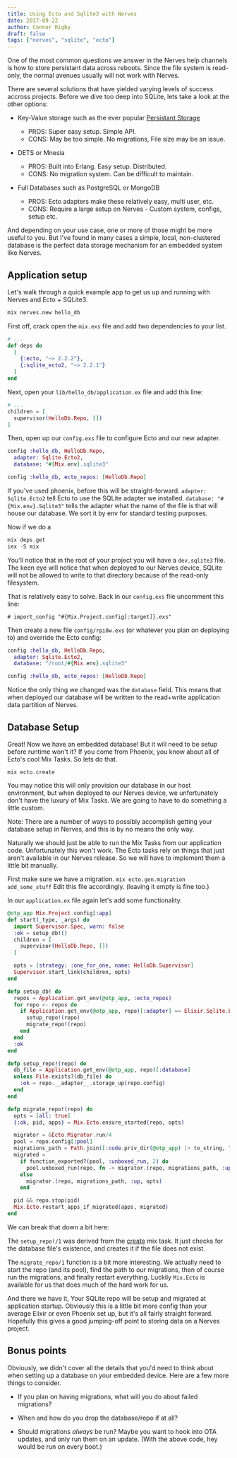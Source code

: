 ```yaml
---
title: Using Ecto and Sqlite3 with Nerves
date: 2017-09-22
author: Connor Rigby
draft: false
tags: ["nerves", "sqlite", "ecto"]
---
```


One of the most common questions we answer in the Nerves help channels is how to
store persistant data across reboots.  Since the file system is read-only, the
normal avenues usually will not work with Nerves.

There are several solutions that have yielded varying levels of success accross
projects. Before we dive too deep into SQLite, lets take a look at the other
options:

<!--more-->

* Key-Value storage such as the ever popular [Persistant Storage](https://github.com/cellulose/persistent_storage)
  * PROS: Super easy setup. Simple API.
  * CONS: May be too simple. No migrations, File size may be an issue.

* DETS or Mnesia
  * PROS: Built into Erlang. Easy setup. Distributed.
  * CONS: No migration system. Can be difficult to maintain.

* Full Databases such as PostgreSQL or MongoDB
  * PROS: Ecto adapters make these relatively easy, multi user, etc.
  * CONS: Require a large setup on Nerves - Custom system, configs, setup etc.

And depending on your use case, one or more of those might be more useful to
you.  But I've found in many cases a simple, local, non-clustered database is
the perfect data storage mechanism for an embedded system like Nerves.

## Application setup
Let's walk through a quick example app to get us up and running with Nerves and
Ecto + SQLite3.

```elixir
mix nerves.new hello_db
```

First off, crack open the `mix.exs` file and add two dependencies to your list.
```elixir
# ...
def deps do
  [
    {:ecto, "~> 2.2.2"},
    {:sqlite_ecto2, "~> 2.2.1"}
  ]
end
```

Next, open your `lib/hello_db/application.ex` file and add this line:

```elixir
# ...
children = [
  supervisor(HelloDb.Repo, [])
]
```

Then, open up our `config.exs` file to configure Ecto and our new adapter.
```elixir
config :hello_db, HelloDb.Repo,
  adapter: Sqlite.Ecto2,
  database: "#{Mix.env}.sqlite3"

config :hello_db, ecto_repos: [HelloDb.Repo]
```

If you've used phoenix, before this will be straight-forward.
`adapter: Sqlite.Ecto2` tell Ecto to use the SQLite adapter we installed.
`database: "#{Mix.env}.Sqlite3"` tells the adapter what the name of the file is
that will house our database. We sort it by env for standard testing purposes.

Now if we do a
```elixir
mix deps.get
iex -S mix
```

You'll notice that in the root of your project you will have a `dev.sqlite3`
file.  The keen eye will notice that when deployed to our Nerves device, SQLite
will not be allowed to write to that directory because of the read-only
filesystem.

That is relatively easy to solve. Back in our `config.exs` file uncomment this
line:
```
# import_config "#{Mix.Project.config[:target]}.exs"
```

Then create a new file `config/rpi0w.exs` (or whatever you plan on deploying to)
and override the Ecto config:
```elixir
config :hello_db, HelloDb.Repo,
  adapter: Sqlite.Ecto2,
  database: "/root/#{Mix.env}.sqlite3"

config :hello_db, ecto_repos: [HelloDb.Repo]
```
Notice the only thing we changed was the `database` field. This means that when
deployed our database will be written to the read+write application data
partition of Nerves.


## Database Setup
Great! Now we have an embedded database! But it will need to be setup before
runtime won't it?  If you come from Phoenix, you know about all of Ecto's cool
Mix Tasks. So lets do that.

```
mix ecto.create
```

You may notice this will only provision our database in our host environment,
but when deployed to our Nerves device, we unfortunately don't have the luxury
of Mix Tasks. We are going to have to do something a little custom.

Note: There are a number of ways to possibly accomplish getting your database
setup in Nerves, and this is by no means the only way.

Naturally we should just be able to run the Mix Tasks from our application code.
Unfortunately this won't work. The Ecto tasks rely on things that just aren't
available in our Nerves release. So we will have to implement them a little bit
manually.

First make sure we have a migration.  `mix ecto.gen.migration add_some_stuff`
Edit this file accordingly. (leaving it empty is fine too.)

In our `application.ex` file again let's add some functionality.

```elixir
@otp_app Mix.Project.config[:app]
def start(_type, _args) do
  import Supervisor.Spec, warn: false
  :ok = setup_db!()
  children = [
    supervisor(HelloDb.Repo, [])
  ]

  opts = [strategy: :one_for_one, name: HelloDb.Supervisor]
  Supervisor.start_link(children, opts)
end

defp setup_db! do
  repos = Application.get_env(@otp_app, :ecto_repos)
  for repo <- repos do
    if Application.get_env(@otp_app, repo)[:adapter] == Elixir.Sqlite.Ecto2 do
      setup_repo!(repo)
      migrate_repo!(repo)
    end
  end
  :ok
end

defp setup_repo!(repo) do
  db_file = Application.get_env(@otp_app, repo)[:database]
  unless File.exists?(db_file) do
    :ok = repo.__adapter__.storage_up(repo.config)
  end
end

defp migrate_repo!(repo) do
  opts = [all: true]
  {:ok, pid, apps} = Mix.Ecto.ensure_started(repo, opts)

  migrator = &Ecto.Migrator.run/4
  pool = repo.config[:pool]
  migrations_path = Path.join([:code.priv_dir(@otp_app) |> to_string, "repo", "migrations"])
  migrated =
    if function_exported?(pool, :unboxed_run, 2) do
      pool.unboxed_run(repo, fn -> migrator.(repo, migrations_path, :up, opts) end)
    else
      migrator.(repo, migrations_path, :up, opts)
    end

  pid && repo.stop(pid)
  Mix.Ecto.restart_apps_if_migrated(apps, migrated)
end
```


We can break that down a bit here:

The `setup_repo!/1` was derived from the
[create](https://github.com/elixir-ecto/ecto/blob/master/lib/mix/tasks/ecto.create.ex)
mix task. It just checks for the database file's existence, and creates it if
the file does not exist.

The `migrate_repo/1` function is a bit more interesting. We actually need to
start the repo (and its pool), find the path to our migrations, then of course
run the migrations, and finally restart everything. Luckily `Mix.Ecto` is
available for us that does much of the hard work for us.

And there we have it, Your SQLite repo will be setup and migrated at application
startup.  Obviously this is a little bit more config than your average Elixir or
even Phoenix set up, but it's all fairly straight forward. Hopefully this gives
a good jumping-off point to storing data on a Nerves project.

## Bonus points

Obviously, we didn't cover all the details that you'd need to think about when
setting up a database on your embedded device. Here are a few more things to
consider.

* If you plan on having migrations, what will you do about failed migrations?

* When and how do you drop the database/repo if at all?

* Should migrations _always_ be run? Maybe you want to hook into OTA updates,
  and only run them on an update. (With the above code, hey would be run on
  every boot.)
